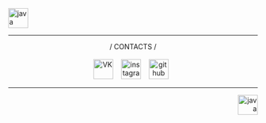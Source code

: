 <img src='https://cdn.onlinewebfonts.com/svg/img_380260.png' alt='java' height='40'> 
<hr>
<p align="center">
  / CONTACTS /
  <br>
  <br>
  <a href="https://vk.com/al.burno"><img src='https://felixmerchant.com/wp-content/uploads/2019/06/phone-number-for-vk.png' alt='VK' height='40'></a>   
  <a href="https://www.instagram.com/al.burno/?igshid=1dgkjk4ks4aev"><img src='https://www.unoclean.com/images/social/Instagram.png' alt='instagram' height='40'></a>   
  <a href="https://github.com/Fedoseew"><img src='http://ninomsu.github.io/img/github1600.png' alt='github' height='40'></a>  
  <br>
</p>
<hr>
<p align="right"> <img src='https://cdn.onlinewebfonts.com/svg/img_380260.png' alt='java' height='40'>  </p>
